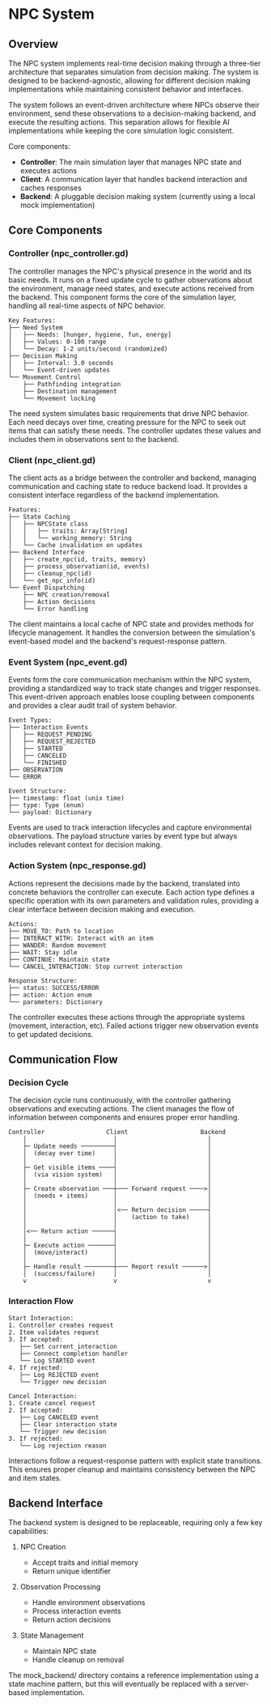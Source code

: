# NPC System

## Overview
The NPC system implements real-time decision making through a three-tier architecture that separates simulation from decision making. The system is designed to be backend-agnostic, allowing for different decision making implementations while maintaining consistent behavior and interfaces.

The system follows an event-driven architecture where NPCs observe their environment, send these observations to a decision-making backend, and execute the resulting actions. This separation allows for flexible AI implementations while keeping the core simulation logic consistent.

Core components:
- **Controller**: The main simulation layer that manages NPC state and executes actions
- **Client**: A communication layer that handles backend interaction and caches responses
- **Backend**: A pluggable decision making system (currently using a local mock implementation)

## Core Components

### Controller (npc_controller.gd)
The controller manages the NPC's physical presence in the world and its basic needs. It runs on a fixed update cycle to gather observations about the environment, manage need states, and execute actions received from the backend. This component forms the core of the simulation layer, handling all real-time aspects of NPC behavior.

```
Key Features:
├── Need System
│   ├── Needs: [hunger, hygiene, fun, energy]
│   ├── Values: 0-100 range
│   └── Decay: 1-2 units/second (randomized)
├── Decision Making
│   ├── Interval: 3.0 seconds
│   └── Event-driven updates
└── Movement Control
    ├── Pathfinding integration
    ├── Destination management
    └── Movement locking
```

The need system simulates basic requirements that drive NPC behavior. Each need decays over time, creating pressure for the NPC to seek out items that can satisfy these needs. The controller updates these values and includes them in observations sent to the backend.

### Client (npc_client.gd)
The client acts as a bridge between the controller and backend, managing communication and caching state to reduce backend load. It provides a consistent interface regardless of the backend implementation.

```
Features:
├── State Caching
│   ├── NPCState class
│   │   ├── traits: Array[String]
│   │   └── working_memory: String
│   └── Cache invalidation on updates
├── Backend Interface
│   ├── create_npc(id, traits, memory)
│   ├── process_observation(id, events)
│   ├── cleanup_npc(id)
│   └── get_npc_info(id)
└── Event Dispatching
    ├── NPC creation/removal
    ├── Action decisions
    └── Error handling
```

The client maintains a local cache of NPC state and provides methods for lifecycle management. It handles the conversion between the simulation's event-based model and the backend's request-response pattern.

### Event System (npc_event.gd)
Events form the core communication mechanism within the NPC system, providing a standardized way to track state changes and trigger responses. This event-driven approach enables loose coupling between components and provides a clear audit trail of system behavior.

```
Event Types:
├── Interaction Events
│   ├── REQUEST_PENDING
│   ├── REQUEST_REJECTED
│   ├── STARTED
│   ├── CANCELED
│   └── FINISHED
├── OBSERVATION
└── ERROR

Event Structure:
├── timestamp: float (unix time)
├── type: Type (enum)
└── payload: Dictionary
```

Events are used to track interaction lifecycles and capture environmental observations. The payload structure varies by event type but always includes relevant context for decision making.

### Action System (npc_response.gd)
Actions represent the decisions made by the backend, translated into concrete behaviors the controller can execute. Each action type defines a specific operation with its own parameters and validation rules, providing a clear interface between decision making and execution.

```
Actions:
├── MOVE_TO: Path to location
├── INTERACT_WITH: Interact with an item
├── WANDER: Random movement
├── WAIT: Stay idle
├── CONTINUE: Maintain state
└── CANCEL_INTERACTION: Stop current interaction

Response Structure:
├── status: SUCCESS/ERROR
├── action: Action enum
└── parameters: Dictionary
```

The controller executes these actions through the appropriate systems (movement, interaction, etc). Failed actions trigger new observation events to get updated decisions.

## Communication Flow
### Decision Cycle
The decision cycle runs continuously, with the controller gathering observations and executing actions. The client manages the flow of information between components and ensures proper error handling.

```
Controller                 Client                    Backend
    │                        │                         │
    ├─ Update needs ─────────┤                         │
    │  (decay over time)     │                         │
    │                        │                         │
    ├─ Get visible items ────┤                         │
    │  (via vision system)   │                         │
    │                        │                         │
    ├─ Create observation ───┼─── Forward request ────>│
    │  (needs + items)       │                         │
    │                        │                         │
    │                        │<── Return decision ─────┤
    │                        │    (action to take)     │
    │                        │                         │
    │<── Return action ──────┤                         │
    │                        │                         │
    ├─ Execute action ───────┤                         │
    │  (move/interact)       │                         │
    │                        │                         │
    ├─ Handle result ────────┼─── Report result ──────>│
    │  (success/failure)     │                         │
    v                        v                         v
```


### Interaction Flow
```
Start Interaction:
1. Controller creates request
2. Item validates request
3. If accepted:
   ├── Set current_interaction
   ├── Connect completion handler
   └── Log STARTED event
4. If rejected:
   ├── Log REJECTED event
   └── Trigger new decision

Cancel Interaction:
1. Create cancel request
2. If accepted:
   ├── Log CANCELED event
   ├── Clear interaction state
   └── Trigger new decision
3. If rejected:
   └── Log rejection reason
```

Interactions follow a request-response pattern with explicit state transitions. This ensures proper cleanup and maintains consistency between the NPC and item states.

## Backend Interface
The backend system is designed to be replaceable, requiring only a few key capabilities:

1. NPC Creation
   - Accept traits and initial memory
   - Return unique identifier

2. Observation Processing
   - Handle environment observations
   - Process interaction events
   - Return action decisions

3. State Management
   - Maintain NPC state
   - Handle cleanup on removal

The mock_backend/ directory contains a reference implementation using a state machine pattern, but this will eventually be replaced with a server-based implementation.
